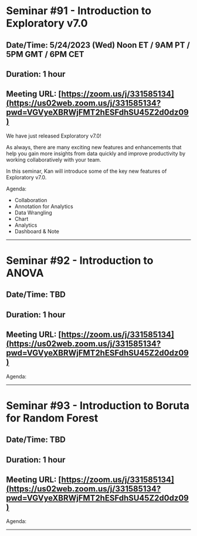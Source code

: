 # Seminar #91 - Introduction to Exploratory v7.0
## Date/Time: 5/24/2023 (Wed) Noon ET / 9AM PT / 5PM GMT / 6PM CET
## Duration: 1 hour
## Meeting URL: [https://zoom.us/j/331585134](https://us02web.zoom.us/j/331585134?pwd=VGVyeXBRWjFMT2hESFdhSU45Z2d0dz09)

We have just released Exploratory v7.0!

As always, there are many exciting new features and enhancements that help you gain more insights from data quickly and improve productivity by working collaboratively with your team.

In this seminar, Kan will introduce some of the key new features of Exploratory v7.0.

Agenda:

- Collaboration
- Annotation for Analytics  
- Data Wrangling
- Chart
- Analytics
- Dashboard & Note


----

# Seminar #92 - Introduction to ANOVA
## Date/Time: TBD
## Duration: 1 hour
## Meeting URL: [https://zoom.us/j/331585134](https://us02web.zoom.us/j/331585134?pwd=VGVyeXBRWjFMT2hESFdhSU45Z2d0dz09)


Agenda:

----

# Seminar #93 - Introduction to Boruta for Random Forest 
## Date/Time: TBD
## Duration: 1 hour
## Meeting URL: [https://zoom.us/j/331585134](https://us02web.zoom.us/j/331585134?pwd=VGVyeXBRWjFMT2hESFdhSU45Z2d0dz09)


Agenda:

----
